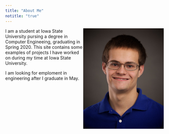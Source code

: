 ```yaml
---
title: "About Me"
notitle: "true"
---
```


<img align="right" src="Timothy.Steward.jpg" width="256px">
I am a student at Iowa State University pursing a degree in Computer Engineeing,
graduating in Spring 2020. This site contains some examples of projects I have
worked on during my time at Iowa State University.

I am looking for emploment in engineering after I graduate in May.

